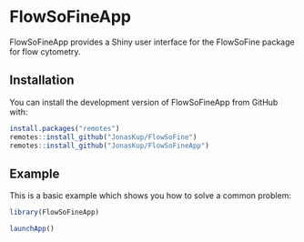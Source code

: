 
<!-- README.md is generated from README.Rmd. Please edit that file -->

# FlowSoFineApp

<!-- badges: start -->
<!-- badges: end -->

FlowSoFineApp provides a Shiny user interface for the FlowSoFine package
for flow cytometry.

## Installation

You can install the development version of FlowSoFineApp from GitHub
with:

``` r
install.packages("remotes")
remotes::install_github("JonasKup/FlowSoFine")
remotes::install_github("JonasKup/FlowSoFineApp")
```

## Example

This is a basic example which shows you how to solve a common problem:

``` r
library(FlowSoFineApp)

launchApp()
```
